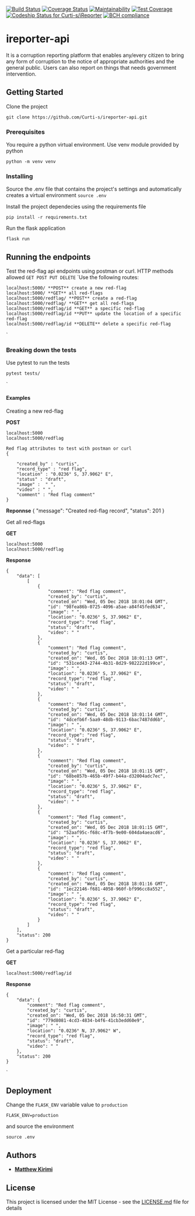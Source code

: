  [![Build Status](https://travis-ci.org/Curti-s/iReporter.svg?branch=ch-heroku-%23162341804)](https://travis-ci.org/Curti-s/iReporter) [![Coverage Status](https://coveralls.io/repos/github/Curti-s/iReporter/badge.svg?branch=ch-heroku-%23162341804)](https://coveralls.io/github/Curti-s/iReporter?branch=ch-heroku-%23162341804) [![Maintainability](https://api.codeclimate.com/v1/badges/489c9a7588aba5098c2c/maintainability)](https://codeclimate.com/github/Curti-s/iReporter/maintainability) [![Test Coverage](https://api.codeclimate.com/v1/badges/489c9a7588aba5098c2c/test_coverage)](https://codeclimate.com/github/Curti-s/iReporter/test_coverage) [ ![Codeship Status for Curti-s/iReporter](https://app.codeship.com/projects/ffbb4340-d7b8-0136-f968-1a3619919e04/status?branch=ch-heroku-%23162341804)](https://app.codeship.com/projects/317154) [![BCH compliance](https://bettercodehub.com/edge/badge/Curti-s/iReporter?branch=develop)](https://bettercodehub.com/)

# ireporter-api

It is a corruption reporting platform that enables any/every citizen to bring any form of corruption to the notice of appropriate authorities and the general public. Users can also report on things that needs government intervention.


## Getting Started

Clone the project

`git clone https://github.com/Curti-s/ireporter-api.git`


### Prerequisites

You require a python virtual environment. Use venv module provided by python

`python -m venv venv`

### Installing

Source the .env file that contains the project's settings and automatically creates a 
virtual environment
`source .env`

Install the project dependecies using the requirements file

`pip install -r requirements.txt`

Run the flask application

`flask run`


## Running the endpoints

Test the red-flag api endpoints using postman or curl. HTTP methods allowed `GET POST PUT DELETE`
`Use the following routes:
    
    localhost:5000/ **POST** create a new red-flag
    localhost:5000/ **GET** all red-flags
    localhost:5000/redflag/ **POST** create a red-flag
    localhost:5000/redflag/ **GET** get all red-flags
    localhost:5000/redflag/id **GET** a specific red-flag
    localhost:5000/redflag/id **PUT** update the location of a specific red-flag 
    localhost:5000/redflag/id **DELETE** delete a specific red-flag

`


### Breaking down the tests

Use pytest to run the tests

`pytest tests/`


`
#### Examples

Creating a new red-flag 

**POST**

    localhost:5000
    localhost:5000/redflag

    Red flag attributes to test with postman or curl
    {

        "created_by" : "curtis",
        "record_type" : "red flag",
        "location" : "0.0236° S, 37.9062° E",
        "status" : "draft",
        "image" :  " ",
        "video" : " ",
        "comment" : "Red flag comment"
    }

**Reponnse**
    {
        "message": "Created red-flag record",
        "status": 201
    }

Get all red-flags

**GET**
    
    localhost:5000
    localhost:5000/redflag

**Response**

    {
        "data": [
            [
                {
                    "comment": "Red flag comment",
                    "created_by": "curtis",
                    "created_on": "Wed, 05 Dec 2018 18:01:04 GMT",
                    "id": "98fea86b-0725-4096-a5ae-a84f45fed634",
                    "image": " ",
                    "location": "0.0236° S, 37.9062° E",
                    "record_type": "red flag",
                    "status": "draft",
                    "video": " "
                },
                {
                    "comment": "Red flag comment",
                    "created_by": "curtis",
                    "created_on": "Wed, 05 Dec 2018 18:01:13 GMT",
                    "id": "531ced43-2744-4b31-8d29-982222d199ce",
                    "image": " ",
                    "location": "0.0236° S, 37.9062° E",
                    "record_type": "red flag",
                    "status": "draft",
                    "video": " "
                },
                {
                    "comment": "Red flag comment",
                    "created_by": "curtis",
                    "created_on": "Wed, 05 Dec 2018 18:01:14 GMT",
                    "id": "4dcefb6f-5aa9-48db-9113-6bac7487dd6b",
                    "image": " ",
                    "location": "0.0236° S, 37.9062° E",
                    "record_type": "red flag",
                    "status": "draft",
                    "video": " "
                },
                {
                    "comment": "Red flag comment",
                    "created_by": "curtis",
                    "created_on": "Wed, 05 Dec 2018 18:01:15 GMT",
                    "id": "68be857b-465b-49f7-b44a-d32004adc7ec",
                    "image": " ",
                    "location": "0.0236° S, 37.9062° E",
                    "record_type": "red flag",
                    "status": "draft",
                    "video": " "
                },
                {
                    "comment": "Red flag comment",
                    "created_by": "curtis",
                    "created_on": "Wed, 05 Dec 2018 18:01:15 GMT",
                    "id": "52aaf95c-f68c-4f7b-9e00-604da4aeacd6",
                    "image": " ",
                    "location": "0.0236° S, 37.9062° E",
                    "record_type": "red flag",
                    "status": "draft",
                    "video": " "
                },
                {
                    "comment": "Red flag comment",
                    "created_by": "curtis",
                    "created_on": "Wed, 05 Dec 2018 18:01:16 GMT",
                    "id": "1ec22146-f681-4058-960f-bf996cc8a552",
                    "image": " ",
                    "location": "0.0236° S, 37.9062° E",
                    "record_type": "red flag",
                    "status": "draft",
                    "video": " "
                }
            ]
        ],
        "status": 200
    }

Get a particular red-flag

**GET**
    
    localhost:5000/redflag/id

**Response**

    {
        "data": {
            "comment": "Red flag comment",
            "created_by": "curtis",
            "created_on": "Wed, 05 Dec 2018 16:50:31 GMT",
            "id": "779d8081-4cd3-4834-b4f6-41cb3edd60e9",
            "image": " ",
            "location": "0.0236° N, 37.9062° W",
            "record_type": "red flag",
            "status": "draft",
            "video": " "
        },
        "status": 200
    }

`


## Deployment

Change the `FLASK_ENV` variable value to `production` 

`FLASK_ENV=production`

and source the environment

`source .env`

## Authors

* [**Matthew Kirimi**](https://github.com/Curti-s)


## License

This project is licensed under the MIT License - see the [LICENSE.md](LICENSE.md) file for details


